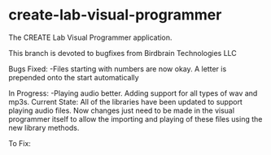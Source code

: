 # create-lab-visual-programmer
The CREATE Lab Visual Programmer application.

This branch is devoted to bugfixes from Birdbrain Technologies LLC 

Bugs Fixed: 
  -Files starting with numbers are now okay. A letter is prepended onto the start automatically
  
In Progress: 
  -Playing audio better. Adding support for all types of wav and mp3s. 
    Current State: All of the libraries have been updated to support playing audio files. Now changes just need to be made in the visual programmer itself to allow the importing and playing of these files using the new library methods.

To Fix: 
